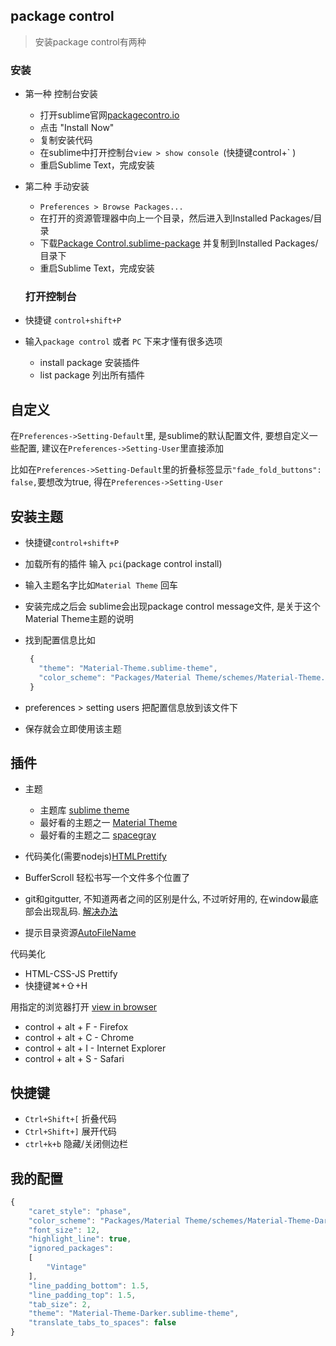 ## package control
> 安装package control有两种 

### 安装

-  第一种 控制台安装
   - 打开sublime官网[packagecontro.io](https://packagecontrol.io/) 
   - 点击 "Install Now"
   - 复制安装代码
   - 在sublime中打开控制台`view > show console `(快捷键control+` )
   - 重启Sublime Text，完成安装

-  第二种 手动安装
   - `Preferences > Browse Packages...`
   - 在打开的资源管理器中向上一个目录，然后进入到Installed Packages/目录
   - 下载[Package Control.sublime-package](https://sublime.wbond.net/Package%20Control.sublime-package) 并复制到Installed Packages/目录下
   - 重启Sublime Text，完成安装

    ### 打开控制台

-  快捷键 `control+shift+P`
-  输入`package control` 或者 `PC` 下来才懂有很多选项
   - install package 安装插件
   - list package 列出所有插件

## 自定义

在`Preferences->Setting-Default`里, 是sublime的默认配置文件, 要想自定义一些配置, 建议在`Preferences->Setting-User`里直接添加

比如在`Preferences->Setting-Default`里的折叠标签显示`"fade_fold_buttons": false,`要想改为true, 得在`Preferences->Setting-User`

## 安装主题

- 快捷键`control+shift+P`
- 加载所有的插件 输入 `pci`(package control install)
- 输入主题名字比如`Material Theme` 回车
- 安装完成之后会 sublime会出现package control message文件, 是关于这个Material Theme主题的说明
- 找到配置信息比如
   
   ```javascript
    {
      "theme": "Material-Theme.sublime-theme",
      "color_scheme": "Packages/Material Theme/schemes/Material-Theme.tmTheme",
    }
    ```

- preferences > setting users 把配置信息放到该文件下
- 保存就会立即使用该主题

## 插件


- 主题

  - 主题库 [sublime theme](https://packagecontrol.io/browse/labels/theme)
  - 最好看的主题之一 [Material Theme](https://github.com/equinusocio/material-theme)
  - 最好看的主题之二 [spacegray](https://packagecontrol.io/packages/Monokai%20-%20Spacegray)

- 代码美化(需要nodejs)[HTMLPrettify](https://github.com/victorporof/Sublime-HTMLPrettify)
- BufferScroll 轻松书写一个文件多个位置了
- git和gitgutter, 不知道两者之间的区别是什么, 不过听好用的, 在window最底部会出现乱码. [解决办法](https://www.zhihu.com/question/20537304)
- 提示目录资源[AutoFileName](https://segmentfault.com/q/1010000002736092)

代码美化

- HTML-CSS-JS Prettify
- 快捷键⌘+⇧+H

用指定的浏览器打开
[view in browser](https://github.com/adampresley/sublime-view-in-browser)

- control + alt + F - Firefox
- control + alt + C - Chrome
- control + alt + I - Internet Explorer
- control + alt + S - Safari


## 快捷键

- `Ctrl+Shift+[` 折叠代码
- `Ctrl+Shift+]` 展开代码
- `ctrl+k+b` 隐藏/关闭侧边栏

## 我的配置

```javascript
{
	"caret_style": "phase",
	"color_scheme": "Packages/Material Theme/schemes/Material-Theme-Darker.tmTheme",
	"font_size": 12,
	"highlight_line": true,
	"ignored_packages":
	[
		"Vintage"
	],
	"line_padding_bottom": 1.5,
	"line_padding_top": 1.5,
	"tab_size": 2,
	"theme": "Material-Theme-Darker.sublime-theme",
	"translate_tabs_to_spaces": false
}
```
